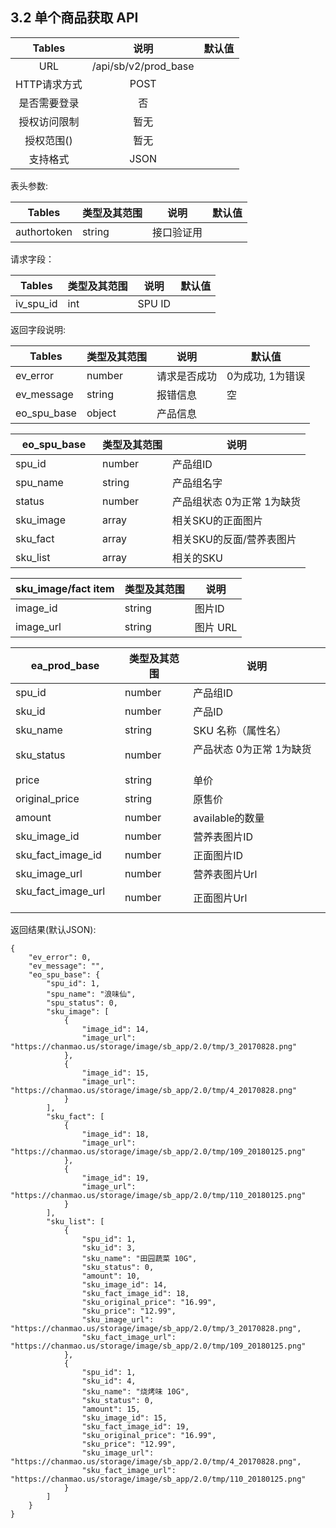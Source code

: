 
## 3.2 单个商品获取 API


|  Tables  |          说明          | 默认值  |
| :------: | :------------------: | :--: |
|   URL    | /api/sb/v2/prod_base |      |
| HTTP请求方式 |         POST         |      |
|  是否需要登录  |          否           |      |
|  授权访问限制  |          暂无          |      |
|  授权范围()  |          暂无          |      |
|   支持格式   |         JSON         |      |


表头参数:

| Tables      | 类型及其范围 | 说明    | 默认值  |
| ----------- | ------ | ----- | ---- |
| authortoken | string | 接口验证用 |      |

请求字段：

| Tables  | 类型及其范围 | 说明             | 默认值  |
| ------- | ------ | -------------- | ---- |
| iv_spu_id | int | SPU ID |      |

返回字段说明:

| Tables         | 类型及其范围 | 说明     | 默认值        |
| -------------- | ------ | ------ | ---------- |
| ev_error       | number | 请求是否成功 | 0为成功, 1为错误 |
| ev_message     | string | 报错信息   | 空          |
| eo_spu_base   | object  | 产品信息   |            |

| eo_spu_base | 类型及其范围 | 说明    |
| -------------- | ------ | ----- |
| spu_id           | number | 产品组ID |
| spu_name       | string | 产品组名字 |
| status           | number  | 产品组状态 0为正常 1为缺货  |
| sku_image           | array  | 相关SKU的正面图片  |
| sku_fact           | array  | 相关SKU的反面/营养表图片  |
| sku_list           | array  | 相关的SKU  |


| sku_image/fact item | 类型及其范围 | 说明      |
| ---------- | ------ | ------- |
| image_id  | string | 图片ID |
| image_url  | string | 图片 URL |


| ea_prod_base | 类型及其范围 | 说明           |
| ------------ | ------ | ------------ |
| spu_id         | number | 产品组ID         |
| sku_id         | number | 产品ID         |
| sku_name       | string | SKU 名称（属性名） |
| sku_status    | number | 产品状态 0为正常 1为缺货        |
| price        | string  | 单价           |
| original_price        | string  | 原售价 |
| amount       | number | available的数量 |
| sku_image_id        | number | 营养表图片ID     |
| sku_fact_image_id      | number | 正面图片ID  |
| sku_image_url        | number | 营养表图片Url    |
| sku_fact_image_url      | number | 正面图片Url  |




返回结果(默认JSON):
```
{
    "ev_error": 0,
    "ev_message": "",
    "eo_spu_base": {
        "spu_id": 1,
        "spu_name": "浪味仙",
        "spu_status": 0,
        "sku_image": [
            {
                "image_id": 14,
                "image_url": "https://chanmao.us/storage/image/sb_app/2.0/tmp/3_20170828.png"
            },
            {
                "image_id": 15,
                "image_url": "https://chanmao.us/storage/image/sb_app/2.0/tmp/4_20170828.png"
            }
        ],
        "sku_fact": [
            {
                "image_id": 18,
                "image_url": "https://chanmao.us/storage/image/sb_app/2.0/tmp/109_20180125.png"
            },
            {
                "image_id": 19,
                "image_url": "https://chanmao.us/storage/image/sb_app/2.0/tmp/110_20180125.png"
            }
        ],
        "sku_list": [
            {
                "spu_id": 1,
                "sku_id": 3,
                "sku_name": "田园蔬菜 10G",
                "sku_status": 0,
                "amount": 10,
                "sku_image_id": 14,
                "sku_fact_image_id": 18,
                "sku_original_price": "16.99",
                "sku_price": "12.99",
                "sku_image_url": "https://chanmao.us/storage/image/sb_app/2.0/tmp/3_20170828.png",
                "sku_fact_image_url": "https://chanmao.us/storage/image/sb_app/2.0/tmp/109_20180125.png"
            },
            {
                "spu_id": 1,
                "sku_id": 4,
                "sku_name": "烧烤味 10G",
                "sku_status": 0,
                "amount": 15,
                "sku_image_id": 15,
                "sku_fact_image_id": 19,
                "sku_original_price": "16.99",
                "sku_price": "12.99",
                "sku_image_url": "https://chanmao.us/storage/image/sb_app/2.0/tmp/4_20170828.png",
                "sku_fact_image_url": "https://chanmao.us/storage/image/sb_app/2.0/tmp/110_20180125.png"
            }
        ]
    }
}
```
